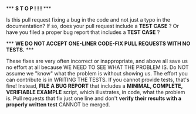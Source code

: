 *** **S T O P ! ! !** *** 

Is this pull request fixing a bug in the code and not just a typo in the documentation?   If so, does your pull request include a **TEST CASE** ?   Or have you filed a proper bug report that includes a **TEST CASE** ?   

*** **WE DO NOT ACCEPT ONE-LINER CODE-FIX PULL REQUESTS WITH NO TESTS.** ***

These fixes are very often incorrect or inappropriate, and above all save us no effort at all because WE NEED TO SEE WHAT THE PROBLEM IS.  Do NOT assume we "know" what the problem is without showing us.  The effort you can contribute is in WRITING THE TESTS.  If you cannot provide tests, that's fine!  Instead, **FILE A BUG REPORT** that includes a **MINIMAL, COMPLETE, VERIFIABLE EXAMPLE** script, which illustrates, in code, what the problem is. Pull requests that fix just one line and don't **verify their results with a properly written test** CANNOT be merged.
